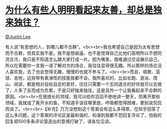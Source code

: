 
#  [为什么有些人明明看起来友善，却总是独来独往？](https://zhihu.com/questions/26398755)



[@Justin Lee](https://zhihu.com/people/d6e5cea2c009196cafeb31901de85594)

有人说“有思想的人，到哪儿都不合群”。&lt;br&gt;&lt;br&gt;我也希望自己是因为太有思想而不合群，但其实我不是。我不是想装逼，也不是觉得自己比他们高明所以不想同流合污，我只是不知道怎么跟大家打成一片。因为嘴笨，很难通过交谈展示自己，所以在需要你一言我一语了解对方的场合，我往往显得很无趣。所以那样的场合没人喜欢我，去了也会觉得无趣，慢慢的也就不参与了。&lt;br&gt;&lt;br&gt;而且，唱歌、篮球、吉他，这些带有表演性的技能我都不会，我所喜欢的，比如长跑、游泳、爬山、阅读，都是相对自给自足的爱好，往往只需要一个志同道合的好伴就可以去做了，人多了反而成为负累，于是只好独来独往，这是另外一个让我看起来不合群的原因。&lt;br&gt;&lt;br&gt;在我擅长的领域，我可以给你滔滔不绝地讲一整天，但离开那些领域，我就成了离开水的鱼，不知道手该往哪里放，呼吸都觉得困难，更别说侃侃而谈了。&lt;br&gt;&lt;br&gt;【补充】万万没想到这个答案会有这么多得票，在知乎回答了这么多问题，这个答案的评论区是最和谐的，和谐到我都不忍回复评论了，怕我的回复把500多条评论营造出的意境打破了，请各位见谅。